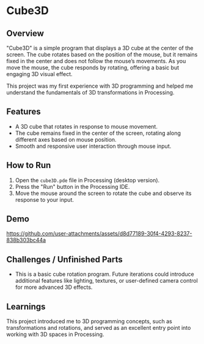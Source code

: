 # Cube3D

## Overview
"Cube3D" is a simple program that displays a 3D cube at the center of the screen. The cube rotates based on the position of the mouse, but it remains fixed in the center and does not follow the mouse’s movements. As you move the mouse, the cube responds by rotating, offering a basic but engaging 3D visual effect.

This project was my first experience with 3D programming and helped me understand the fundamentals of 3D transformations in Processing.

## Features
- A 3D cube that rotates in response to mouse movement.
- The cube remains fixed in the center of the screen, rotating along different axes based on mouse position.
- Smooth and responsive user interaction through mouse input.

## How to Run
1. Open the `cube3D.pde` file in Processing (desktop version).
2. Press the "Run" button in the Processing IDE.
3. Move the mouse around the screen to rotate the cube and observe its response to your input.

## Demo
https://github.com/user-attachments/assets/d8d77189-30f4-4293-8237-838b303bc44a



## Challenges / Unfinished Parts
- This is a basic cube rotation program. Future iterations could introduce additional features like lighting, textures, or user-defined camera control for more advanced 3D effects.

## Learnings
This project introduced me to 3D programming concepts, such as transformations and rotations, and served as an excellent entry point into working with 3D spaces in Processing.

